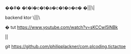 ��#� �t�i�c�t�a�c�t�o�e�
�|||\\\|

backend ktor
\\|||\

�
tut https://www.youtube.com/watch?v=sKCCwl5lNBk

\||

git https://github.com/philipplackner/com.plcoding.tictactoe
